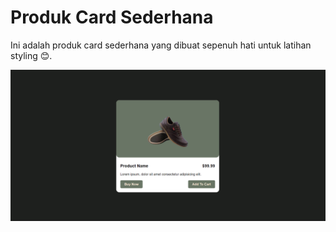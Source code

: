 # Produk Card Sederhana #

Ini adalah produk card sederhana yang dibuat sepenuh hati untuk latihan styling 😊.

![Alt Gambar](image.png)